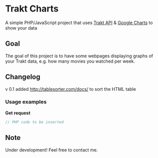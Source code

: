 Trakt Charts
============
A simple PHP/JavaScript project that uses [Trakt API](http://trakt.tv) &amp; [Google Charts](https://developers.google.com/chart/) to show your data

## Goal

The goal of this project is to have some webpages displaying graphs of your Trakt data, e.g. how many movies you watched per week.

## Changelog
v 0.1 added http://tablesorter.com/docs/ to sort the HTML table

### Usage examples

__Get request__


```PHP
// PHP code to be inserted
```

## Note
Under development!
Feel free to contact me.
